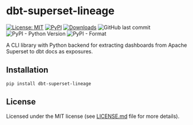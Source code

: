 # dbt-superset-lineage

<a href="https://github.com/slidoapp/dbt-superset-lineage/blob/main/LICENSE.md"><img alt="License: MIT" src="https://img.shields.io/github/license/slidoapp/dbt-superset-lineage"></a>
<a href="https://pypi.org/project/dbt-coverage/"><img alt="PyPI" src="https://img.shields.io/pypi/v/dbt-superset-lineage"></a>
<a href="https://pepy.tech/project/dbt-superset-lineage"><img alt="Downloads" src="https://pepy.tech/badge/dbt-superset-lineage"></a>
![GitHub last commit](https://img.shields.io/github/last-commit/slidoapp/dbt-superset-lineage)
![PyPI - Python Version](https://img.shields.io/pypi/pyversions/dbt-superset-lineage)
![PyPI - Format](https://img.shields.io/pypi/format/dbt-superset-lineage)

A CLI library with Python backend for extracting dashboards from Apache Superset to dbt docs as exposures.

## Installation

```
pip install dbt-superset-lineage
```

## License

Licensed under the MIT license (see [LICENSE.md](LICENSE.md) file for more details).


